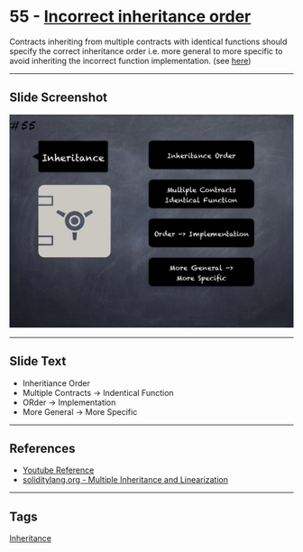 # 55 - [Incorrect inheritance order](Incorrect%20inheritance%20order.md)
Contracts inheriting from multiple contracts with identical functions should specify the correct inheritance order i.e. more general to more specific to avoid inheriting the incorrect function implementation. (see [here](https://swcregistry.io/docs/SWC-125))

___
## Slide Screenshot
![055.png](../../images/4.%20Pitfalls%20and%20Best%20Practices%20101/055.png)
___
## Slide Text
- Inheritiance Order
- Multiple Contracts -> Indentical Function
- ORder -> Implementation
- More General -> More Specific
___
## References
- [Youtube Reference](https://youtu.be/YVewx1xVROE?t=1389)
- [soliditylang.org - Multiple Inheritance and Linearization](https://docs.soliditylang.org/en/develop/contracts.html#multiple-inheritance-and-linearization)
___
## Tags
[Inheritance](../3.%20Solidity%20201/Inheritance.md)